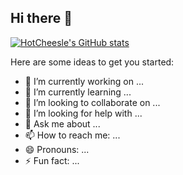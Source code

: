 ## Hi there 👋

[![HotCheesle's GitHub stats](https://github-readme-stats.vercel.app/api?username=HotCheesle&theme=onedark)](https://github.com/HotCheesle/github-readme-stats)

Here are some ideas to get you started:

- 🔭 I’m currently working on ...
- 🌱 I’m currently learning ...
- 👯 I’m looking to collaborate on ...
- 🤔 I’m looking for help with ...
- 💬 Ask me about ...
- 📫 How to reach me: ...
- 😄 Pronouns: ...
- ⚡ Fun fact: ...

